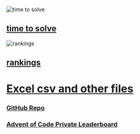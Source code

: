 
![time to solve](https://github.zhaw.ch/pages/meiern10/Advent-of-Code/leaderboard.png "time to solve")

## [time to solve](https://github.zhaw.ch/pages/meiern10/Advent-of-Code/tts)

![rankings](https://github.zhaw.ch/pages/meiern10/Advent-of-Code/rankings.png "rankings")

## [rankings](https://github.zhaw.ch/pages/meiern10/Advent-of-Code/rankings)

# [Excel csv and other files](https://github.zhaw.ch/meiern10/Advent-of-Code/tree/main/data)

### [GitHub Repo](https://github.zhaw.ch/meiern10/Advent-of-Code/)

### [Advent of Code Private Leaderboard](https://adventofcode.com/2021/leaderboard/private/view/1483124)